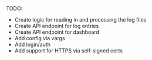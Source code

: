 TODO:
 - Create logic for reading in and processing the log files
 - Create API endpoint for log entries
 - Create API endpoint for dashboard
 - Add config via vargs
 - Add login/auth
 - Add support for HTTPS via self-signed certs